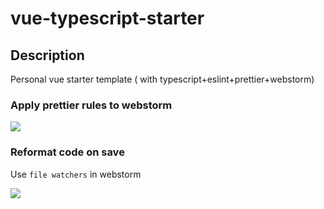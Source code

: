# vue-typescript-starter

## Description
Personal vue starter template ( with typescript+eslint+prettier+webstorm)

### Apply prettier rules to webstorm
![](https://user-gold-cdn.xitu.io/2020/1/14/16fa2b0ab277d792?w=523&h=568&f=png&s=105620)

### Reformat code on save
Use `file watchers` in webstorm

![](https://user-gold-cdn.xitu.io/2020/1/14/16fa2adc4def9a7a?w=1195&h=776&f=png&s=81051)
